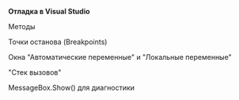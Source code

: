 **Отладка в Visual Studio**

Методы

Точки останова (Breakpoints)

Окна "Автоматические переменные" и "Локальные переменные"

"Стек вызовов"

MessageBox.Show() для диагностики
